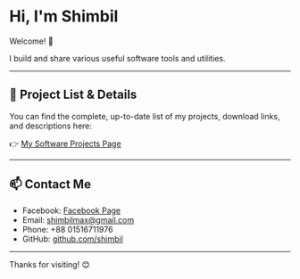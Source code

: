 # Hi, I'm Shimbil

Welcome! 👋

I build and share various useful software tools and utilities.

---

## 📂 Project List & Details

You can find the complete, up-to-date list of my projects, download links, and descriptions here:

👉 [My Software Projects Page](https://shimbil.github.io)  

---

## 📫 Contact Me

- Facebook: [Facebook Page](https://www.facebook.com/profile.php?id=61566548321322)  
- Email: shimbilmax@gmail.com  
- Phone: +88 01516711976  
- GitHub: [github.com/shimbil](https://github.com/shimbil)

---

Thanks for visiting! 😊

